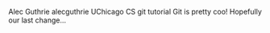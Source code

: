 Alec Guthrie alecguthrie 
UChicago CS git tutorial
Git is pretty coo! 
Hopefully our last change...


